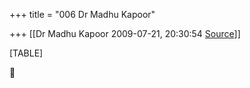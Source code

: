 +++
title = "006 Dr Madhu Kapoor"

+++
[[Dr Madhu Kapoor	2009-07-21, 20:30:54 [Source](https://groups.google.com/g/bvparishat/c/LZDOVbNhc_A)]]



[TABLE]



